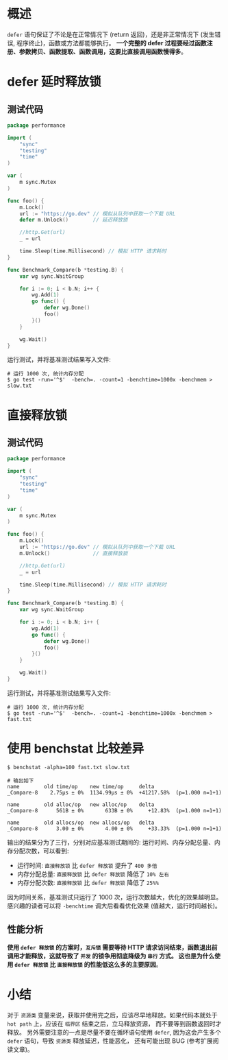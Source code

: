 # 概述

`defer` 语句保证了不论是在正常情况下 (return 返回)，还是非正常情况下 (发生错误, 程序终止)，函数或方法都能够执行。
**一个完整的 defer 过程要经过函数注册、参数拷⻉、函数提取、函数调用，这要比直接调用函数慢得多**。

# defer 延时释放锁

## 测试代码

```go
package performance

import (
	"sync"
	"testing"
	"time"
)

var (
	m sync.Mutex
)

func foo() {
	m.Lock()
	url := "https://go.dev" // 模拟从队列中获取一个下载 URL
	defer m.Unlock()        // 延迟释放锁

	//http.Get(url)
	_ = url

	time.Sleep(time.Millisecond) // 模拟 HTTP 请求耗时
}

func Benchmark_Compare(b *testing.B) {
	var wg sync.WaitGroup

	for i := 0; i < b.N; i++ {
		wg.Add(1)
		go func() {
			defer wg.Done()
			foo()
		}()
	}

	wg.Wait()
}
```

运行测试，并将基准测试结果写入文件:

```shell
# 运行 1000 次, 统计内存分配
$ go test -run='^$'  -bench=. -count=1 -benchtime=1000x -benchmem > slow.txt
```

# 直接释放锁

## 测试代码

```go
package performance

import (
	"sync"
	"testing"
	"time"
)

var (
	m sync.Mutex
)

func foo() {
	m.Lock()
	url := "https://go.dev" // 模拟从队列中获取一个下载 URL
	m.Unlock()              // 直接释放锁

	//http.Get(url)
	_ = url

	time.Sleep(time.Millisecond) // 模拟 HTTP 请求耗时
}

func Benchmark_Compare(b *testing.B) {
	var wg sync.WaitGroup

	for i := 0; i < b.N; i++ {
		wg.Add(1)
		go func() {
			defer wg.Done()
			foo()
		}()
	}

	wg.Wait()
}
```

运行测试，并将基准测试结果写入文件:

```shell
# 运行 1000 次, 统计内存分配
$ go test -run='^$'  -bench=. -count=1 -benchtime=1000x -benchmem > fast.txt
```

# 使用 benchstat 比较差异

```shell
$ benchstat -alpha=100 fast.txt slow.txt 

# 输出如下
name        old time/op    new time/op     delta
_Compare-8    2.75µs ± 0%  1134.99µs ± 0%  +41217.58%  (p=1.000 n=1+1)

name        old alloc/op   new alloc/op    delta
_Compare-8      561B ± 0%       633B ± 0%     +12.83%  (p=1.000 n=1+1)

name        old allocs/op  new allocs/op   delta
_Compare-8      3.00 ± 0%       4.00 ± 0%     +33.33%  (p=1.000 n=1+1)
```

输出的结果分为了三行，分别对应基准测试期间的: 运行时间、内存分配总量、内存分配次数，可以看到:
- 运行时间: `直接释放锁` 比 `defer 释放锁` 提升了 `400 多倍`
- 内存分配总量: `直接释放锁` 比 `defer 释放锁` 降低了 `10% 左右`
- 内存分配次数: `直接释放锁` 比 `defer 释放锁` 降低了 `25%%`

因为时间关系，基准测试只运行了 1000 次，运行次数越大，优化的效果越明显。感兴趣的读者可以将 `-benchtime` 调大后看看优化效果 (值越大，运行时间越长)。

## 性能分析

**使用 `defer 释放锁` 的方案时，`互斥锁` 需要等待 HTTP 请求访问结束，函数退出前调用才能释放，这就导致了 `并发` 的锁争用彻底降级为 `串行` 方式。
这也是为什么使用 `defer 释放锁` 比 `直接释放锁` 的性能低这么多的主要原因**。

# 小结

对于 `资源类` 变量来说，获取并使用完之后，应该尽早地释放。如果代码本就处于 `hot path` 上，应该在 `临界区` 结束之后，立马释放资源，
而不要等到函数返回时才释放。 另外需要注意的一点是尽量不要在循环语句使用 `defer`, 因为这会产生多个 `defer` 语句，导致 `资源类` 释放延迟，性能恶化，
还有可能出现 BUG (参考扩展阅读文章)。
